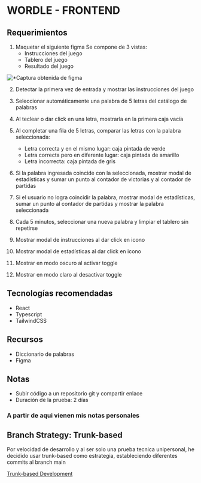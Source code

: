 # WORDLE - FRONTEND

## Requerimientos

1. Maquetar el siguiente figma
   Se compone de 3 vistas:
   - Instrucciones del juego
   - Tablero del juego
   - Resultado del juego

![*Captura obtenida de figma](public/wordle-overview.png)

2. Detectar la primera vez de entrada y mostrar las instrucciones del juego

3. Seleccionar automáticamente una palabra de 5 letras del catálogo de palabras

4. Al teclear o dar click en una letra, mostrarla en la primera caja vacía

5. Al completar una fila de 5 letras, comparar las letras con la palabra seleccionada:

   - Letra correcta y en el mismo lugar: caja pintada de verde
   - Letra correcta pero en diferente lugar: caja pintada de amarillo
   - Letra incorrecta: caja pintada de gris

6. Si la palabra ingresada coincide con la seleccionada, mostrar modal de estadísticas y sumar un punto al contador de victorias y al contador de partidas

7. Si el usuario no logra coincidir la palabra, mostrar modal de estadísticas, sumar un punto al contador de partidas y mostrar la palabra seleccionada

8. Cada 5 minutos, seleccionar una nueva palabra y limpiar el tablero sin repetirse

9. Mostrar modal de instrucciones al dar click en icono

10. Mostrar modal de estadísticas al dar click en icono

11. Mostrar en modo oscuro al activar toggle

12. Mostrar en modo claro al desactivar toggle

## Tecnologías recomendadas

- React
- Typescript
- TailwindCSS

## Recursos

- Diccionario de palabras
- Figma

## Notas

- Subir código a un repositorio git y compartir enlace
- Duración de la prueba: 2 días

### A partir de aqui vienen mis notas personales

## Branch Strategy: Trunk-based

Por velocidad de desarrollo y al ser solo una prueba tecnica unipersonal, he decidido usar trunk-based como estrategia, estableciendo diferentes commits al branch main

[Trunk-based Development](https://trunkbaseddevelopment.com/)
